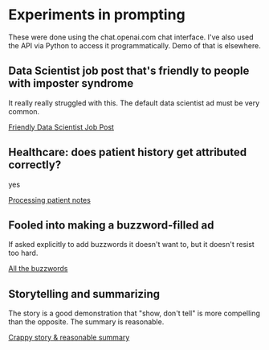 # Experiments in prompting

These were done using the chat.openai.com chat interface. 
I've also used the API via Python to access it programmatically. Demo of that is elsewhere.

## Data Scientist job post that's friendly to people with imposter syndrome

It really really struggled with this. The default data scientist ad must be very common.

[Friendly Data Scientist Job Post](https://chat.openai.com/share/99aa12f4-98c9-429f-b7dc-9abe2221585e)

## Healthcare: does patient history get attributed correctly?

yes

[Processing patient notes](https://chat.openai.com/share/ecaf82cf-1042-498d-99d5-b8a48cf97506)

## Fooled into making a buzzword-filled ad
If asked explicitly to add buzzwords it doesn't want to, but it doesn't resist too hard.

[All the buzzwords](https://chat.openai.com/share/f563eb68-15f0-4175-9436-f03402423d22)

## Storytelling and summarizing

The story is a good demonstration that "show, don't tell" is more compelling than the opposite. 
The summary is reasonable. 

[Crappy story & reasonable summary](https://chat.openai.com/share/5068d5d3-b091-4521-9676-e7c2f92b4a39)

